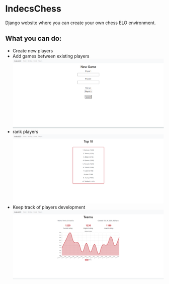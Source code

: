 # IndecsChess

Django website where you can create your own chess ELO environment.

## What you can do:
  - Create new players
  - Add games between existing players
    ![Homepage](./readmepictures/IndecsChessHome.png)
  - rank players
    ![RankingPage](./readmepictures/IndecsChessRankings.png)
  - Keep track of players development
    ![ProfilePage](./readmepictures/IndecsChessStatistics.png)

    




    

    
